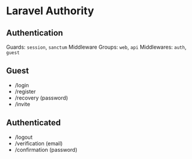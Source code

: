 # Laravel Authority

## Authentication

Guards: `session`, `sanctum`
Middleware Groups: `web`, `api`
Middlewares: `auth`, `guest`

## Guest

- /login
- /register
- /recovery (password)
- /invite

## Authenticated

- /logout
- /verification (email)
- /confirmation (password)
